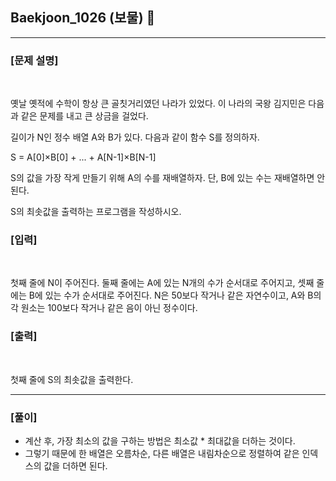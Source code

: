 ## Baekjoon_1026 (보물) 🚀
___


### **[문제 설명]**
<br>

옛날 옛적에 수학이 항상 큰 골칫거리였던 나라가 있었다. 이 나라의 국왕 김지민은 다음과 같은 문제를 내고 큰 상금을 걸었다.

길이가 N인 정수 배열 A와 B가 있다. 다음과 같이 함수 S를 정의하자.

S = A[0]×B[0] + ... + A[N-1]×B[N-1]

S의 값을 가장 작게 만들기 위해 A의 수를 재배열하자. 단, B에 있는 수는 재배열하면 안 된다.

S의 최솟값을 출력하는 프로그램을 작성하시오.

### **[입력]**
<br>

첫째 줄에 N이 주어진다. 둘째 줄에는 A에 있는 N개의 수가 순서대로 주어지고, 셋째 줄에는 B에 있는 수가 순서대로 주어진다. N은 50보다 작거나 같은 자연수이고, A와 B의 각 원소는 100보다 작거나 같은 음이 아닌 정수이다.

### **[출력]**
<br>

첫째 줄에 S의 최솟값을 출력한다.

___


### **[풀이]**

- 계산 후, 가장 최소의 값을 구하는 방법은 최소값 * 최대값을 더하는 것이다.
- 그렇기 때문에 한 배열은 오름차순, 다른 배열은 내림차순으로 정렬하여 같은 인덱스의 값을 더하면 된다.